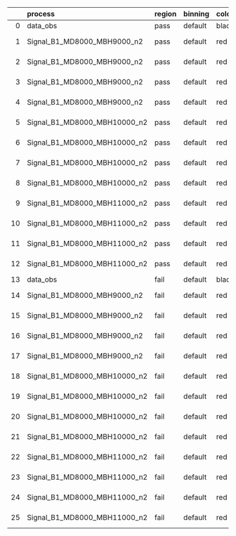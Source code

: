 |    | process                      | region   | binning   | color   | process_type   |   scale | variation   | source_filename                                                       | source_histname    | alias                        | title     |   combine_idx |     lnN |   shapes | syst_type   | direction   | variation_alias   |
|---:|:-----------------------------|:---------|:----------|:--------|:---------------|--------:|:------------|:----------------------------------------------------------------------|:-------------------|:-----------------------------|:----------|--------------:|--------:|---------:|:------------|:------------|:------------------|
|  0 | data_obs                     | pass     | default   | black   | DATA           |       1 | nominal     | ./histograms_for_2DAlphabet_v16//BH_Data.root                         | hpass              | Data                         | Data      |           nan | nan     |      nan | nan         | nan         | nan               |
|  1 | Signal_B1_MD8000_MBH9000_n2  | pass     | default   | red     | SIGNAL         |       1 | lumi        | ./histograms_for_2DAlphabet_v16//BH_Signal_B1_MD8000_MBH9000_n2.root  | hpass              | Signal_B1_MD8000_MBH9000_n2  | BH signal |           nan |   1.016 |      nan | lnN         | nan         | nan               |
|  2 | Signal_B1_MD8000_MBH9000_n2  | pass     | default   | red     | SIGNAL         |       1 | SVM         | ./histograms_for_2DAlphabet_v16//BH_Signal_B1_MD8000_MBH9000_n2.root  | hpass_SVMsyst_up   | Signal_B1_MD8000_MBH9000_n2  | BH signal |           nan | nan     |        1 | shapes      | Up          | SVMsyst           |
|  3 | Signal_B1_MD8000_MBH9000_n2  | pass     | default   | red     | SIGNAL         |       1 | SVM         | ./histograms_for_2DAlphabet_v16//BH_Signal_B1_MD8000_MBH9000_n2.root  | hpass_SVMsyst_down | Signal_B1_MD8000_MBH9000_n2  | BH signal |           nan | nan     |        1 | shapes      | Down        | SVMsyst           |
|  4 | Signal_B1_MD8000_MBH9000_n2  | pass     | default   | red     | SIGNAL         |       1 | nominal     | ./histograms_for_2DAlphabet_v16//BH_Signal_B1_MD8000_MBH9000_n2.root  | hpass              | Signal_B1_MD8000_MBH9000_n2  | BH signal |           nan | nan     |      nan | nan         | nan         | nan               |
|  5 | Signal_B1_MD8000_MBH10000_n2 | pass     | default   | red     | SIGNAL         |       1 | lumi        | ./histograms_for_2DAlphabet_v16//BH_Signal_B1_MD8000_MBH10000_n2.root | hpass              | Signal_B1_MD8000_MBH10000_n2 | BH signal |           nan |   1.016 |      nan | lnN         | nan         | nan               |
|  6 | Signal_B1_MD8000_MBH10000_n2 | pass     | default   | red     | SIGNAL         |       1 | SVM         | ./histograms_for_2DAlphabet_v16//BH_Signal_B1_MD8000_MBH10000_n2.root | hpass_SVMsyst_up   | Signal_B1_MD8000_MBH10000_n2 | BH signal |           nan | nan     |        1 | shapes      | Up          | SVMsyst           |
|  7 | Signal_B1_MD8000_MBH10000_n2 | pass     | default   | red     | SIGNAL         |       1 | SVM         | ./histograms_for_2DAlphabet_v16//BH_Signal_B1_MD8000_MBH10000_n2.root | hpass_SVMsyst_down | Signal_B1_MD8000_MBH10000_n2 | BH signal |           nan | nan     |        1 | shapes      | Down        | SVMsyst           |
|  8 | Signal_B1_MD8000_MBH10000_n2 | pass     | default   | red     | SIGNAL         |       1 | nominal     | ./histograms_for_2DAlphabet_v16//BH_Signal_B1_MD8000_MBH10000_n2.root | hpass              | Signal_B1_MD8000_MBH10000_n2 | BH signal |           nan | nan     |      nan | nan         | nan         | nan               |
|  9 | Signal_B1_MD8000_MBH11000_n2 | pass     | default   | red     | SIGNAL         |       1 | lumi        | ./histograms_for_2DAlphabet_v16//BH_Signal_B1_MD8000_MBH11000_n2.root | hpass              | Signal_B1_MD8000_MBH11000_n2 | BH signal |           nan |   1.016 |      nan | lnN         | nan         | nan               |
| 10 | Signal_B1_MD8000_MBH11000_n2 | pass     | default   | red     | SIGNAL         |       1 | SVM         | ./histograms_for_2DAlphabet_v16//BH_Signal_B1_MD8000_MBH11000_n2.root | hpass_SVMsyst_up   | Signal_B1_MD8000_MBH11000_n2 | BH signal |           nan | nan     |        1 | shapes      | Up          | SVMsyst           |
| 11 | Signal_B1_MD8000_MBH11000_n2 | pass     | default   | red     | SIGNAL         |       1 | SVM         | ./histograms_for_2DAlphabet_v16//BH_Signal_B1_MD8000_MBH11000_n2.root | hpass_SVMsyst_down | Signal_B1_MD8000_MBH11000_n2 | BH signal |           nan | nan     |        1 | shapes      | Down        | SVMsyst           |
| 12 | Signal_B1_MD8000_MBH11000_n2 | pass     | default   | red     | SIGNAL         |       1 | nominal     | ./histograms_for_2DAlphabet_v16//BH_Signal_B1_MD8000_MBH11000_n2.root | hpass              | Signal_B1_MD8000_MBH11000_n2 | BH signal |           nan | nan     |      nan | nan         | nan         | nan               |
| 13 | data_obs                     | fail     | default   | black   | DATA           |       1 | nominal     | ./histograms_for_2DAlphabet_v16//BH_Data.root                         | hfail              | Data                         | Data      |           nan | nan     |      nan | nan         | nan         | nan               |
| 14 | Signal_B1_MD8000_MBH9000_n2  | fail     | default   | red     | SIGNAL         |       1 | lumi        | ./histograms_for_2DAlphabet_v16//BH_Signal_B1_MD8000_MBH9000_n2.root  | hfail              | Signal_B1_MD8000_MBH9000_n2  | BH signal |           nan |   1.016 |      nan | lnN         | nan         | nan               |
| 15 | Signal_B1_MD8000_MBH9000_n2  | fail     | default   | red     | SIGNAL         |       1 | SVM         | ./histograms_for_2DAlphabet_v16//BH_Signal_B1_MD8000_MBH9000_n2.root  | hfail_SVMsyst_up   | Signal_B1_MD8000_MBH9000_n2  | BH signal |           nan | nan     |        1 | shapes      | Up          | SVMsyst           |
| 16 | Signal_B1_MD8000_MBH9000_n2  | fail     | default   | red     | SIGNAL         |       1 | SVM         | ./histograms_for_2DAlphabet_v16//BH_Signal_B1_MD8000_MBH9000_n2.root  | hfail_SVMsyst_down | Signal_B1_MD8000_MBH9000_n2  | BH signal |           nan | nan     |        1 | shapes      | Down        | SVMsyst           |
| 17 | Signal_B1_MD8000_MBH9000_n2  | fail     | default   | red     | SIGNAL         |       1 | nominal     | ./histograms_for_2DAlphabet_v16//BH_Signal_B1_MD8000_MBH9000_n2.root  | hfail              | Signal_B1_MD8000_MBH9000_n2  | BH signal |           nan | nan     |      nan | nan         | nan         | nan               |
| 18 | Signal_B1_MD8000_MBH10000_n2 | fail     | default   | red     | SIGNAL         |       1 | lumi        | ./histograms_for_2DAlphabet_v16//BH_Signal_B1_MD8000_MBH10000_n2.root | hfail              | Signal_B1_MD8000_MBH10000_n2 | BH signal |           nan |   1.016 |      nan | lnN         | nan         | nan               |
| 19 | Signal_B1_MD8000_MBH10000_n2 | fail     | default   | red     | SIGNAL         |       1 | SVM         | ./histograms_for_2DAlphabet_v16//BH_Signal_B1_MD8000_MBH10000_n2.root | hfail_SVMsyst_up   | Signal_B1_MD8000_MBH10000_n2 | BH signal |           nan | nan     |        1 | shapes      | Up          | SVMsyst           |
| 20 | Signal_B1_MD8000_MBH10000_n2 | fail     | default   | red     | SIGNAL         |       1 | SVM         | ./histograms_for_2DAlphabet_v16//BH_Signal_B1_MD8000_MBH10000_n2.root | hfail_SVMsyst_down | Signal_B1_MD8000_MBH10000_n2 | BH signal |           nan | nan     |        1 | shapes      | Down        | SVMsyst           |
| 21 | Signal_B1_MD8000_MBH10000_n2 | fail     | default   | red     | SIGNAL         |       1 | nominal     | ./histograms_for_2DAlphabet_v16//BH_Signal_B1_MD8000_MBH10000_n2.root | hfail              | Signal_B1_MD8000_MBH10000_n2 | BH signal |           nan | nan     |      nan | nan         | nan         | nan               |
| 22 | Signal_B1_MD8000_MBH11000_n2 | fail     | default   | red     | SIGNAL         |       1 | lumi        | ./histograms_for_2DAlphabet_v16//BH_Signal_B1_MD8000_MBH11000_n2.root | hfail              | Signal_B1_MD8000_MBH11000_n2 | BH signal |           nan |   1.016 |      nan | lnN         | nan         | nan               |
| 23 | Signal_B1_MD8000_MBH11000_n2 | fail     | default   | red     | SIGNAL         |       1 | SVM         | ./histograms_for_2DAlphabet_v16//BH_Signal_B1_MD8000_MBH11000_n2.root | hfail_SVMsyst_up   | Signal_B1_MD8000_MBH11000_n2 | BH signal |           nan | nan     |        1 | shapes      | Up          | SVMsyst           |
| 24 | Signal_B1_MD8000_MBH11000_n2 | fail     | default   | red     | SIGNAL         |       1 | SVM         | ./histograms_for_2DAlphabet_v16//BH_Signal_B1_MD8000_MBH11000_n2.root | hfail_SVMsyst_down | Signal_B1_MD8000_MBH11000_n2 | BH signal |           nan | nan     |        1 | shapes      | Down        | SVMsyst           |
| 25 | Signal_B1_MD8000_MBH11000_n2 | fail     | default   | red     | SIGNAL         |       1 | nominal     | ./histograms_for_2DAlphabet_v16//BH_Signal_B1_MD8000_MBH11000_n2.root | hfail              | Signal_B1_MD8000_MBH11000_n2 | BH signal |           nan | nan     |      nan | nan         | nan         | nan               |